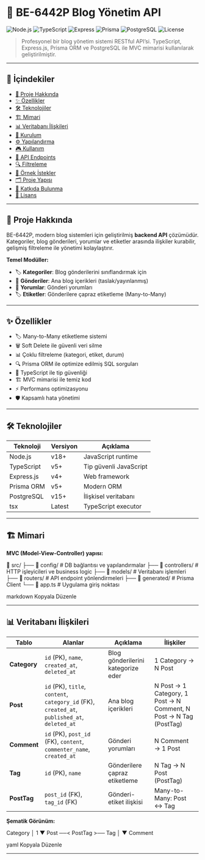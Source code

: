 # 🌟 BE-6442P Blog Yönetim API

![Node.js](https://img.shields.io/badge/Node.js-v18+-green?style=flat-square)
![TypeScript](https://img.shields.io/badge/TypeScript-v5+-blue?style=flat-square)
![Express](https://img.shields.io/badge/Express.js-v4+-lightgrey?style=flat-square)
![Prisma](https://img.shields.io/badge/Prisma-v5+-purple?style=flat-square)
![PostgreSQL](https://img.shields.io/badge/PostgreSQL-v15+-blue?style=flat-square)
![License](https://img.shields.io/badge/License-MIT-yellow?style=flat-square)

> Profesyonel bir blog yönetim sistemi RESTful API’si. TypeScript, Express.js, Prisma ORM ve PostgreSQL ile MVC mimarisi kullanılarak geliştirilmiştir.

---

## 📌 İçindekiler

- [🎯 Proje Hakkında](#-proje-hakkında)
- [✨ Özellikler](#-özellikler)
- [🛠 Teknolojiler](#-teknolojiler)
- [🏗 Mimari](#-mimari)
- [📊 Veritabanı İlişkileri](#-veritabanı-ilişkileri)
- [🚀 Kurulum](#-kurulum)
- [⚙️ Yapılandırma](#-yapılandırma)
- [🎮 Kullanım](#-kullanım)
- [📡 API Endpoints](#-api-endpoints)
- [🔍 Filtreleme](#-filtreleme)
- [📝 Örnek İstekler](#-örnek-i̇stekler)
- [🗂 Proje Yapısı](#-proje-yapısı)
- [🤝 Katkıda Bulunma](#-katkıda-bulunma)
- [📄 Lisans](#-lisans)

---

## 🎯 Proje Hakkında

BE-6442P, modern blog sistemleri için geliştirilmiş **backend API** çözümüdür.  
Kategoriler, blog gönderileri, yorumlar ve etiketler arasında ilişkiler kurabilir, gelişmiş filtreleme ile yönetimi kolaylaştırır.

**Temel Modüller:**

- 🏷 **Kategoriler**: Blog gönderilerini sınıflandırmak için  
- 📝 **Gönderiler**: Ana blog içerikleri (taslak/yayınlanmış)  
- 💬 **Yorumlar**: Gönderi yorumları  
- 🏷 **Etiketler**: Gönderilere çapraz etiketleme (Many-to-Many)

---

## ✨ Özellikler

- 🏷 Many-to-Many etiketleme sistemi  
- 🗑 Soft Delete ile güvenli veri silme  
- 📊 Çoklu filtreleme (kategori, etiket, durum)  
- 🔍 Prisma ORM ile optimize edilmiş SQL sorguları  
- 📝 TypeScript ile tip güvenliği  
- 🏗 MVC mimarisi ile temiz kod  
- ⚡ Performans optimizasyonu  
- 🛡 Kapsamlı hata yönetimi  

---

## 🛠 Teknolojiler

| Teknoloji | Versiyon | Açıklama |
|-----------|----------|----------|
| Node.js | v18+ | JavaScript runtime |
| TypeScript | v5+ | Tip güvenli JavaScript |
| Express.js | v4+ | Web framework |
| Prisma ORM | v5+ | Modern ORM |
| PostgreSQL | v15+ | İlişkisel veritabanı |
| tsx | Latest | TypeScript executor |

---

## 🏗 Mimari

**MVC (Model-View-Controller) yapısı:**

📁 src/
├── 📁 config/ # DB bağlantısı ve yapılandırmalar
├── 📁 controllers/ # HTTP işleyicileri ve business logic
├── 📁 models/ # Veritabanı işlemleri
├── 📁 routers/ # API endpoint yönlendirmeleri
├── 📁 generated/ # Prisma Client
└── 📄 app.ts # Uygulama giriş noktası

markdown
Kopyala
Düzenle

---

## 📊 Veritabanı İlişkileri

| Tablo | Alanlar | Açıklama | İlişkiler |
|-------|--------|----------|-----------|
| **Category** | `id` (PK), `name`, `created_at`, `deleted_at` | Blog gönderilerini kategorize eder | 1 Category → N Post |
| **Post** | `id` (PK), `title`, `content`, `category_id` (FK), `created_at`, `published_at`, `deleted_at` | Ana blog içerikleri | N Post → 1 Category, 1 Post → N Comment, N Post → N Tag (PostTag) |
| **Comment** | `id` (PK), `post_id` (FK), `content`, `commenter_name`, `created_at` | Gönderi yorumları | N Comment → 1 Post |
| **Tag** | `id` (PK), `name` | Gönderilere çapraz etiketleme | N Tag → N Post (PostTag) |
| **PostTag** | `post_id` (FK), `tag_id` (FK) | Gönderi-etiket ilişkisi | Many-to-Many: Post ↔ Tag |

**Şematik Görünüm:**

Category
│ 1
▼
Post ──< PostTag >── Tag
│
▼
Comment

yaml
Kopyala
Düzenle

---

#
